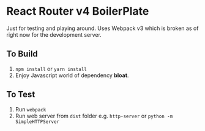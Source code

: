 # React Router v4 BoilerPlate

Just for testing and playing around.  Uses Webpack v3 which is broken as of right now for the development server.

## To Build

1.  `npm install` or `yarn install`
2.  Enjoy Javascript world of dependency **bloat**.

## To Test 

1. Run `webpack`
2. Run web server from `dist` folder e.g. `http-server` or `python -m SimpleHTTPServer`
